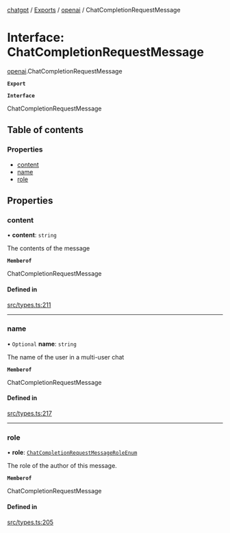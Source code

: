 [chatgpt](../readme.md) / [Exports](../modules.md) / [openai](../modules/openai.md) / ChatCompletionRequestMessage

# Interface: ChatCompletionRequestMessage

[openai](../modules/openai.md).ChatCompletionRequestMessage

**`Export`**

**`Interface`**

ChatCompletionRequestMessage

## Table of contents

### Properties

- [content](openai.ChatCompletionRequestMessage.md#content)
- [name](openai.ChatCompletionRequestMessage.md#name)
- [role](openai.ChatCompletionRequestMessage.md#role)

## Properties

### content

• **content**: `string`

The contents of the message

**`Memberof`**

ChatCompletionRequestMessage

#### Defined in

[src/types.ts:211](https://github.com/transitive-bullshit/chatgpt-api/blob/9eac18f/src/types.ts#L211)

___

### name

• `Optional` **name**: `string`

The name of the user in a multi-user chat

**`Memberof`**

ChatCompletionRequestMessage

#### Defined in

[src/types.ts:217](https://github.com/transitive-bullshit/chatgpt-api/blob/9eac18f/src/types.ts#L217)

___

### role

• **role**: [`ChatCompletionRequestMessageRoleEnum`](../modules/openai.md#chatcompletionrequestmessageroleenum-1)

The role of the author of this message.

**`Memberof`**

ChatCompletionRequestMessage

#### Defined in

[src/types.ts:205](https://github.com/transitive-bullshit/chatgpt-api/blob/9eac18f/src/types.ts#L205)
